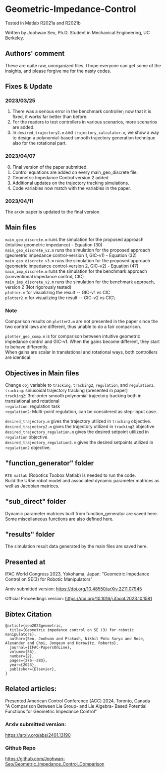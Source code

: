 # Geometric-Impedance-Control
Tested in Matlab R2021a and R2021b

Written by Joohwan Seo, Ph.D. Student in Mechanical Engineering, UC Berkeley.

## Authors' comment
These are quite raw, unorganized files. I hope everyone can get some of the insights, and please forgive me for the nasty codes.

## Fixes & Update
### 2023/03/25
1. There was a serious error in the benchmark controller; now that it is fixed, it works far better than before.
2. For the readers to test controllers in various scenarios, more scenarios are added.
3. In `desired_trajectory2.m` and `trajectory_calculator.m`, we show a way to design a polynomial-based smooth trajectory generation technique also for the rotational part.

### 2023/04/07
0. Final version of the paper submitted.
1. Control equations are added on every main_geo_discrete file.
2. Geometric Impedance Control version 2 added
3. Additional updates on the trajectory tracking simulations.
4. Code variables now match with the variables in the paper.

### 2023/04/11
The arxiv paper is updated to the final version.

## Main files
`main_geo_discrete.m` runs the simulation for the proposed approach (intuitive geometric impedance) - Equation (30)\
`main_geo_discrete_v2.m` runs the simulation for the proposed approach (geometric impedance control-version 1, GIC-v1) - Equation (32)\
`main_geo_discrete_v3.m` runs the simulation for the proposed approach (geometric impedance control-version 2, GIC-v2) - Equation (47)\
`main_imp_discrete.m` runs the simulation for the benchmark approach (conventional impedance control, CIC)\
`main_imp_discrete_v2.m` runs the simulation for the benchmark approach, version 2 (Not rigorously tested)\
`plotter.m` for visualizing the result -- GIC-v1 vs CIC\
`plotter2.m` for visualizing the result -- GIC-v2 vs CIC\
### Note
Comparison results on `plotter2.m` are not presented in the paper since the two control laws are different, thus unable to do a fair comparison.

`plotter_geo_comp.m` is for comparison between intuitive geometric impedance control and GIC-v1. When the gains become different, they start to behave differently.\
When gains are scalar in translational and rotational ways, both controllers are identical.

## Objectives in Main files
Change `obj` variable to `tracking`, `tracking2`, `regulation`, and `regulation2`.\
`tracking`: sinusoidal trajectory tracking (presented in paper)\
`tracking2`: 3rd-order smooth polynomial trajectory tracking both in translational and rotational\
`regulation`: regulation task\
`regulation2`: Multi-point regulation, can be considered as step-input case.

`desired_trajectory.m` gives the trajectory utilized in `tracking` objective.\
`desired_trajectory2.m` gives the trajectory utilized in `tracking2` objective.\
`desired_trajectory_regulation.m` gives the desired setpoint utilized in `regulation` objective.\
`desired_trajectory_regulation2.m` gives the desired setpoints utilized in `regulation2` objective.

## "function_generator" folder
`RTB matlab` (Robotics Toobox Matlab) is needed to run the code. \
Build the UR5e robot model and associated dynamic parameter matrices as well as Jacobian matrices.

## "sub_direct" folder
Dynamic parameter matrices built from function_generator are saved here. Some miscellaneous functions are also defined here.

## "results" folder
The simulation result data generated by the main files are saved here.

## Presented at
IFAC World Congress 2023, Yokohama, Japan:
"Geometric Impedance Control on SE(3) for Robotic Manipulators"

Arxiv submitted version:
https://doi.org/10.48550/arXiv.2211.07945

Official Proceedings version:
https://doi.org/10.1016/j.ifacol.2023.10.1581

## Bibtex Citation
```
@article{seo2023geometric,
  title={Geometric impedance control on SE (3) for robotic manipulators},
  author={Seo, Joohwan and Prakash, Nikhil Potu Surya and Rose, Alexander and Choi, Jongeun and Horowitz, Roberto},
  journal={IFAC-PapersOnLine},
  volume={56},
  number={2},
  pages={276--283},
  year={2023},
  publisher={Elsevier},
}
```

## Related articles:
Presented American Control Conference (ACC) 2024, Toronto, Canada\
"A Comparison Between Lie Group- and Lie Algebra- Based Potential Functions for Geometric Impedance Control"

### Arxiv submitted version:
https://arxiv.org/abs/2401.13190

### Github Repo
https://github.com/Joohwan-Seo/Geometric_Impedance_Control_Comparison
